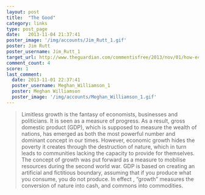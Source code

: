 ```yaml
---
layout: post
title:  "The Good"
category: links
type: post_page
date:   2013-11-04 21:37:41
poster_image: '/img/accounts/Jim_Rutt_1.gif'
poster: Jim Rutt
poster_username: Jim_Rutt_1
target_url: http://www.theguardian.com/commentisfree/2013/nov/01/how-economic-growth-has-become-anti-life
comment_count: 4
score: 1
last_comment:
  date: 2013-11-01 22:37:41
  poster_username: Meghan_Williamson_1
  poster: Meghan Williamson
  poster_image: '/img/accounts/Meghan_Williamson_1.gif'
---
```


> Limitless growth is the fantasy of economists, businesses and politicians. It is seen as a measure of progress. As a result, gross domestic product (GDP), which is supposed to measure the wealth of nations, has emerged as both the most powerful number and dominant concept in our times. However, economic growth hides the poverty it creates through the destruction of nature, which in turn leads to communities lacking the capacity to provide for themselves. The concept of growth was put forward as a measure to mobilise resources during the second world war. GDP is based on creating an artificial and fictitious boundary, assuming that if you produce what you consume, you do not produce. In effect , “growth” measures the conversion of nature into cash, and commons into commodities.
